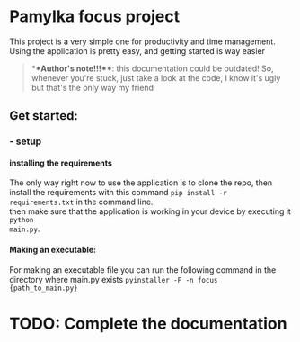 # Pamylka focus project

This project is a very simple one for productivity and time management. Using the application is pretty easy, and getting started is way easier
<br>

> \***\*Author's note!!!\*\***: this documentation could be outdated! So, whenever you're stuck, just take a look at the code, I know it's ugly but that's the only way my friend

## Get started:

### - setup

#### installing the requirements

The only way right now to use the application is to clone the repo, then install the requirements with this command <code>pip install -r requirements.txt</code> in the command line.
<br>
then make sure that the application is working in your device by executing it <code>python main.py</code>.
<br>

#### Making an executable:

For making an executable file you can run the following command in the directory where main.py exists <code>pyinstaller -F -n focus {path_to_main.py}</code>

# TODO: Complete the documentation

